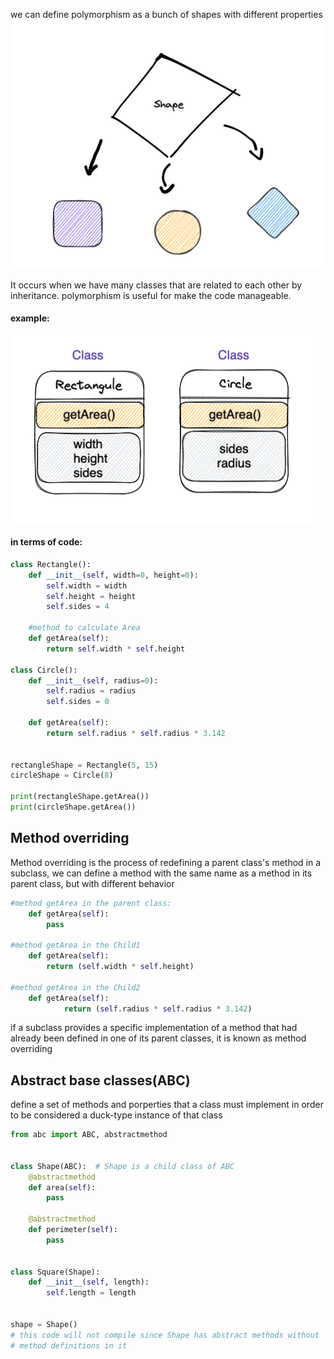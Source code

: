 we can define polymorphism as a bunch of shapes with different properties
![shapes image](../../static/img/shapes.PNG)

It occurs when we have many classes that are related to each other by inheritance.
polymorphism is useful for make the code manageable.

#### example:

![class poly](../../static/img/classpoly.PNG)

#### in terms of code:

```py
class Rectangle():
    def __init__(self, width=0, height=0):
        self.width = width
        self.height = height
        self.sides = 4

    #method to calculate Area
    def getArea(self):
        return self.width * self.height

class Circle():
    def __init__(self, radius=0):
        self.radius = radius
        self.sides = 0

    def getArea(self):
        return self.radius * self.radius * 3.142


rectangleShape = Rectangle(5, 15)
circleShape = Circle(8)

print(rectangleShape.getArea())
print(circleShape.getArea())


```

## Method overriding

Method overriding is the process of redefining a parent class's method in a subclass, we can define a method with the same name as a method in its parent class, but with different behavior

```py
#method getArea in the parent class:
    def getArea(self):
        pass

#method getArea in the Child1
    def getArea(self):
        return (self.width * self.height)

#method getArea in the Child2
    def getArea(self):
            return (self.radius * self.radius * 3.142)
```

if a subclass provides a specific implementation of a method that had already been defined in one of its parent classes, it is known as method overriding

## Abstract base classes(ABC)

define a set of methods and porperties that a class must implement in order to be considered a duck-type instance of that class

```py
from abc import ABC, abstractmethod


class Shape(ABC):  # Shape is a child class of ABC
    @abstractmethod
    def area(self):
        pass

    @abstractmethod
    def perimeter(self):
        pass


class Square(Shape):
    def __init__(self, length):
        self.length = length


shape = Shape()
# this code will not compile since Shape has abstract methods without
# method definitions in it
```
